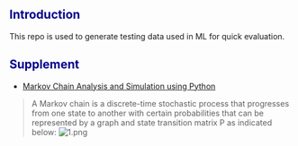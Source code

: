 ## <font color='darkblue'>Introduction</font>
This repo is used to generate testing data used in ML for quick evaluation.

## <font color='darkblue'>Supplement</font>
* [Markov Chain Analysis and Simulation using Python](https://towardsdatascience.com/markov-chain-analysis-and-simulation-using-python-4507cee0b06e)
> A Markov chain is a discrete-time stochastic process that progresses from one state to another with certain probabilities that can be represented by a graph and state transition matrix P as indicated below:
> ![1.png](images/1.png)
